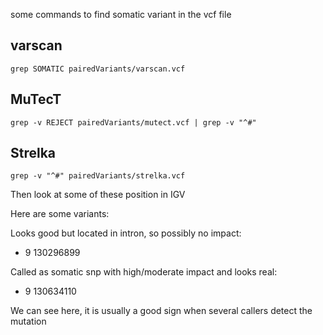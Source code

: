 some commands to find somatic variant in the vcf file

## varscan

```{.bash}
grep SOMATIC pairedVariants/varscan.vcf 
```

## MuTecT
```{.bash}
grep -v REJECT pairedVariants/mutect.vcf | grep -v "^#"
```

## Strelka
```{.bash}
grep -v "^#" pairedVariants/strelka.vcf
```


Then look at some of these position in IGV


Here are some variants:   

Looks good but located in intron, so possibly no impact:   

  * 9 130296899 

Called as somatic snp with high/moderate impact and looks real:   

  * 9 130634110


We can see here, it is usually a good sign when several callers detect the mutation
